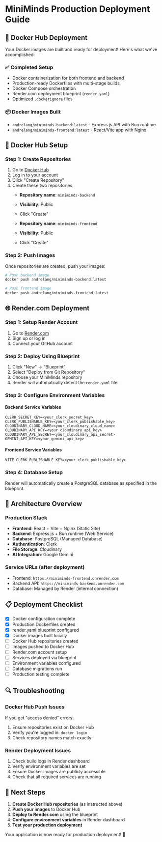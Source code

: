 # MiniMinds Production Deployment Guide

## 🐳 Docker Hub Deployment

Your Docker images are built and ready for deployment! Here's what we've accomplished:

### ✅ Completed Setup
- Docker containerization for both frontend and backend
- Production-ready Dockerfiles with multi-stage builds
- Docker Compose orchestration
- Render.com deployment blueprint (`render.yaml`)
- Optimized `.dockerignore` files

### 📦 Docker Images Built
- `andrelang/miniminds-backend:latest` - Express.js API with Bun runtime
- `andrelang/miniminds-frontend:latest` - React/Vite app with Nginx

## 🚀 Docker Hub Setup

### Step 1: Create Repositories
1. Go to [Docker Hub](https://hub.docker.com)
2. Log in to your account
3. Click "Create Repository"
4. Create these two repositories:
   - **Repository name**: `miniminds-backend`
   - **Visibility**: Public
   - Click "Create"
   
   - **Repository name**: `miniminds-frontend` 
   - **Visibility**: Public
   - Click "Create"

### Step 2: Push Images
Once repositories are created, push your images:

```bash
# Push backend image
docker push andrelang/miniminds-backend:latest

# Push frontend image  
docker push andrelang/miniminds-frontend:latest
```

## 🌐 Render.com Deployment

### Step 1: Setup Render Account
1. Go to [Render.com](https://render.com)
2. Sign up or log in
3. Connect your GitHub account

### Step 2: Deploy Using Blueprint
1. Click "New" → "Blueprint"
2. Select "Deploy from Git Repository"
3. Choose your MiniMinds repository
4. Render will automatically detect the `render.yaml` file

### Step 3: Configure Environment Variables

#### Backend Service Variables
```
CLERK_SECRET_KEY=<your_clerk_secret_key>
CLERK_PUBLISHABLE_KEY=<your_clerk_publishable_key>  
CLOUDINARY_CLOUD_NAME=<your_cloudinary_cloud_name>
CLOUDINARY_API_KEY=<your_cloudinary_api_key>
CLOUDINARY_API_SECRET=<your_cloudinary_api_secret>
GEMINI_API_KEY=<your_gemini_api_key>
```

#### Frontend Service Variables
```
VITE_CLERK_PUBLISHABLE_KEY=<your_clerk_publishable_key>
```

### Step 4: Database Setup
Render will automatically create a PostgreSQL database as specified in the blueprint.

## 🔧 Architecture Overview

### Production Stack
- **Frontend**: React + Vite + Nginx (Static Site)
- **Backend**: Express.js + Bun runtime (Web Service)
- **Database**: PostgreSQL (Managed Database)
- **Authentication**: Clerk
- **File Storage**: Cloudinary
- **AI Integration**: Google Gemini

### Service URLs (after deployment)
- Frontend: `https://miniminds-frontend.onrender.com`
- Backend API: `https://miniminds-backend.onrender.com`
- Database: Managed by Render (internal connection)

## 📋 Deployment Checklist

- [x] Docker configuration complete
- [x] Production Dockerfiles created
- [x] render.yaml blueprint configured
- [x] Docker images built locally
- [ ] Docker Hub repositories created
- [ ] Images pushed to Docker Hub
- [ ] Render.com account setup
- [ ] Services deployed via blueprint
- [ ] Environment variables configured
- [ ] Database migrations run
- [ ] Production testing complete

## 🔍 Troubleshooting

### Docker Hub Push Issues
If you get "access denied" errors:
1. Ensure repositories exist on Docker Hub
2. Verify you're logged in: `docker login`
3. Check repository names match exactly

### Render Deployment Issues
1. Check build logs in Render dashboard
2. Verify environment variables are set
3. Ensure Docker images are publicly accessible
4. Check that all required services are running

## 🌟 Next Steps

1. **Create Docker Hub repositories** (as instructed above)
2. **Push your images** to Docker Hub
3. **Deploy to Render.com** using the blueprint
4. **Configure environment variables** in Render dashboard
5. **Test your production deployment**

Your application is now ready for production deployment! 🎉
